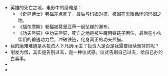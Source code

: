 - 英雄的死亡之地，电影中的磨难是：
	- 《奇异博士》卷福差点死了，最后与玛姆对抗，被困在无限循环的玛姆之地。
	- 《福尔摩斯》卷福被莫里亚蒂一起坠崖的瀑布。
	- 《功夫熊猫》中功夫熊猫，死亡之地是被牛魔用铁链子困住，最后在小伙伴们的输送功力后，冲破铁链，化身真正的功夫熊猫。
- 我的磨难难道是从投资人下凡到up主？投资人是否是我需要继续坚持的呢？
- 削发为僧，其实是告别过去，是一种仪式感。仪式告别自己过去，给自己办的白喜事。
-
-